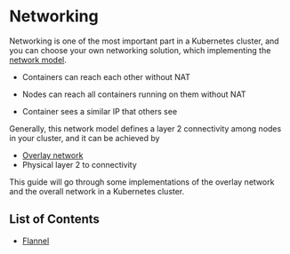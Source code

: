 # Networking

Networking is one of the most important part in a Kubernetes cluster, and you can choose your own networking solution, which implementing the [network model](https://kubernetes.io/docs/admin/networking/#kubernetes-model).

* Containers can reach each other without NAT

* Nodes can reach all containers running on them without NAT

* Container sees a similar IP that others see

Generally, this network model defines a layer 2 connectivity among nodes in your cluster, and it can be achieved by

* [Overlay network](/overlay-networking/overlay.md)
* Physical layer 2 to connectivity

This guide will go through some implementations of the overlay network and the overall network in a Kubernetes cluster.

## List of Contents

* [Flannel](/overlay-networking/flannel.md)



